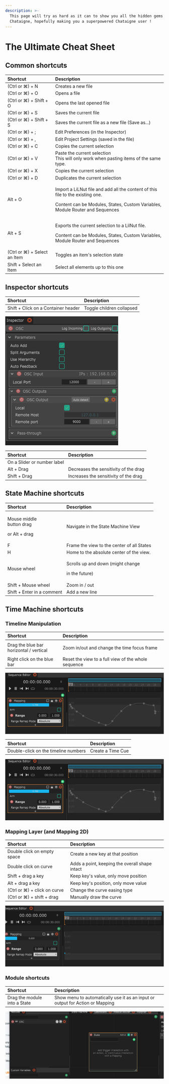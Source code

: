 ```yaml
---
description: >-
  This page will try as hard as it can to show you all the hidden gems of
  Chataigne, hopefully making you a superpowered Chataigne user !
---
```


# The Ultimate Cheat Sheet

## Common shortcuts

<table>
  <thead>
    <tr>
      <th style="text-align:left">Shortcut</th>
      <th style="text-align:left">Description</th>
    </tr>
  </thead>
  <tbody>
    <tr>
      <td style="text-align:left">(Ctrl or &#x2318;) + N</td>
      <td style="text-align:left">Creates a new file</td>
    </tr>
    <tr>
      <td style="text-align:left">(Ctrl or &#x2318;) + O</td>
      <td style="text-align:left">Opens a file</td>
    </tr>
    <tr>
      <td style="text-align:left">(Ctrl or &#x2318;) + Shift + O</td>
      <td style="text-align:left">Opens the last opened file</td>
    </tr>
    <tr>
      <td style="text-align:left">(Ctrl or &#x2318;) + S</td>
      <td style="text-align:left">Saves the current file</td>
    </tr>
    <tr>
      <td style="text-align:left">(Ctrl or &#x2318;) + Shift + S</td>
      <td style="text-align:left">Saves the current file as a new file (Save as...)</td>
    </tr>
    <tr>
      <td style="text-align:left">(Ctrl or &#x2318;) + ;</td>
      <td style="text-align:left">Edit Preferences (in the Inspector)</td>
    </tr>
    <tr>
      <td style="text-align:left">(Ctrl or &#x2318;) + ,</td>
      <td style="text-align:left">Edit Project Settings (saved in the file)</td>
    </tr>
    <tr>
      <td style="text-align:left">(Ctrl or &#x2318;) + C</td>
      <td style="text-align:left">Copies the current selection</td>
    </tr>
    <tr>
      <td style="text-align:left">(Ctrl or &#x2318;) + V</td>
      <td style="text-align:left">Paste the current selection
        <br />This will only work when pasting items of the same type.</td>
    </tr>
    <tr>
      <td style="text-align:left">(Ctrl or &#x2318;) + X</td>
      <td style="text-align:left">Copies the current selection</td>
    </tr>
    <tr>
      <td style="text-align:left">(Ctrl or &#x2318;) + D</td>
      <td style="text-align:left">Duplicates the current selection</td>
    </tr>
    <tr>
      <td style="text-align:left">Alt + O</td>
      <td style="text-align:left">
        <p>Import a LiLNut file and add all the content of this file to the existing
          one.</p>
        <p>Content can be Modules, States, Custom Variables,
          <br />Module Router and Sequences</p>
      </td>
    </tr>
    <tr>
      <td style="text-align:left">Alt + S</td>
      <td style="text-align:left">
        <p>Exports the current selection to a LilNut file.</p>
        <p>Content can be Modules, States, Custom Variables,
          <br />Module Router and Sequences</p>
      </td>
    </tr>
    <tr>
      <td style="text-align:left">(Ctrl or &#x2318;) + Select an Item</td>
      <td style="text-align:left">Toggles an item&apos;s selection state</td>
    </tr>
    <tr>
      <td style="text-align:left">Shift + Select an Item</td>
      <td style="text-align:left">Select all elements up to this one</td>
    </tr>
  </tbody>
</table>

## Inspector shortcuts

| Shortcut | Description |
| :--- | :--- |
| Shift + Click on a Container header | Toggle children collapsed |

![](.gitbook/assets/toggle.gif)

| Shortcut | Description |
| :--- | :--- |
| On a Slider or number label |  |
| Alt + Drag | Decreases the sensitivity of the drag |
| Shift + Drag | Increases the sensitivity of the drag |

## State Machine shortcuts

<table>
  <thead>
    <tr>
      <th style="text-align:left">Shortcut</th>
      <th style="text-align:left">Description</th>
    </tr>
  </thead>
  <tbody>
    <tr>
      <td style="text-align:left">
        <p>Mouse middle
          <br />button drag</p>
        <p>or Alt + drag</p>
      </td>
      <td style="text-align:left">Navigate in the State Machine View</td>
    </tr>
    <tr>
      <td style="text-align:left">F</td>
      <td style="text-align:left">Frame the view to the center of all States</td>
    </tr>
    <tr>
      <td style="text-align:left">H</td>
      <td style="text-align:left">Home to the absolute center of the view.</td>
    </tr>
    <tr>
      <td style="text-align:left">Mouse wheel</td>
      <td style="text-align:left">
        <p>Scrolls up and down (might change</p>
        <p>in the future)</p>
      </td>
    </tr>
    <tr>
      <td style="text-align:left">Shift + Mouse wheel</td>
      <td style="text-align:left">Zoom in / out</td>
    </tr>
    <tr>
      <td style="text-align:left">Shift + Enter in a comment</td>
      <td style="text-align:left">Add a new line</td>
    </tr>
  </tbody>
</table>

## Time Machine shortcuts

### Timeline Manipulation

<table>
  <thead>
    <tr>
      <th style="text-align:left">Shortcut</th>
      <th style="text-align:left">Description</th>
    </tr>
  </thead>
  <tbody>
    <tr>
      <td style="text-align:left">Drag the blue bar
        <br />horizontal / vertical</td>
      <td style="text-align:left">
        <p></p>
        <p>Zoom in/out and change the time focus frame</p>
      </td>
    </tr>
    <tr>
      <td style="text-align:left">Right click on the blue bar</td>
      <td style="text-align:left">Reset the view to a full view of the whole sequence</td>
    </tr>
  </tbody>
</table>

![](.gitbook/assets/timemachine.gif)

| Shortcut | Description |
| :--- | :--- |
| Double-click on the timeline numbers | Create a Time Cue |

![](.gitbook/assets/cues.gif)

### Mapping Layer \(and Mapping 2D\)

| Shortcut | Description |
| :--- | :--- |
| Double click  on empty space | Create a new key at that position |
| Double click on curve | Adds a point,  keeping the overall shape intact |
| Shift + drag a key | Keep key's value, only move position |
| Alt + drag a key | Keep key's position, only move value |
| \(Ctrl or ⌘\) + click on curve | Change the curve easing type |
| \(Ctrl or ⌘\) + shift + drag | Manually draw the curve |

![](.gitbook/assets/draw-.gif)

### Module shortcuts

| Shortcut | Description |
| :--- | :--- |
| Drag the module into a State | Show menu to automatically use it as an input or output for Action or Mapping |

![](.gitbook/assets/module.gif)

